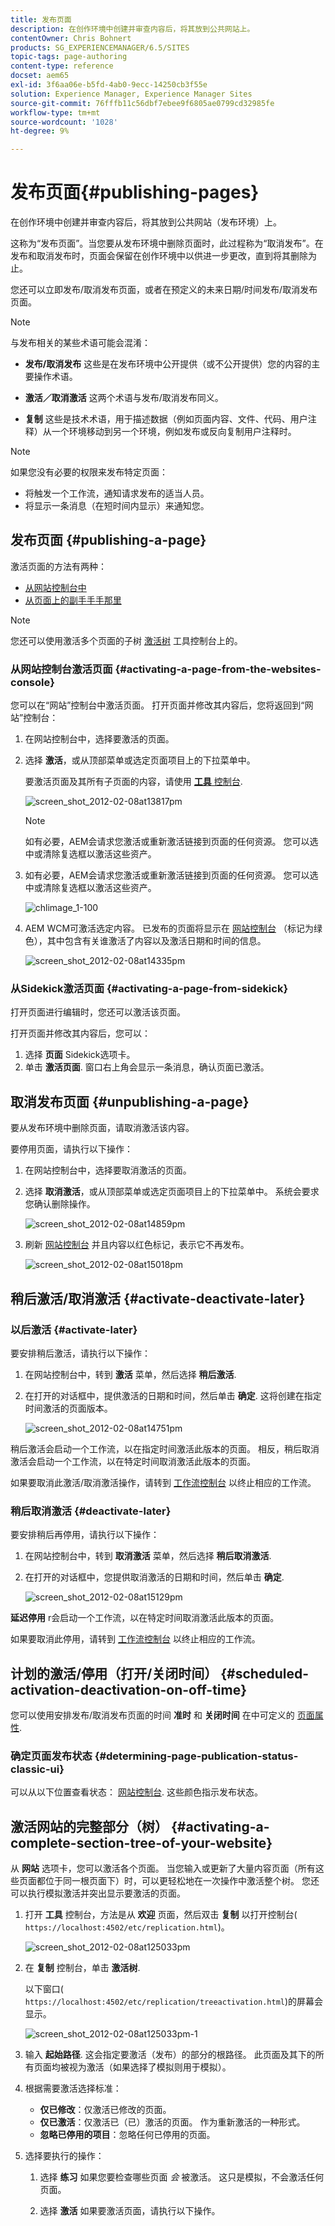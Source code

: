 ```yaml
---
title: 发布页面
description: 在创作环境中创建并审查内容后，将其放到公共网站上。
contentOwner: Chris Bohnert
products: SG_EXPERIENCEMANAGER/6.5/SITES
topic-tags: page-authoring
content-type: reference
docset: aem65
exl-id: 3f6aa06e-b5fd-4ab0-9ecc-14250cb3f55e
solution: Experience Manager, Experience Manager Sites
source-git-commit: 76fffb11c56dbf7ebee9f6805ae0799cd32985fe
workflow-type: tm+mt
source-wordcount: '1028'
ht-degree: 9%

---
```


# 发布页面{#publishing-pages}

在创作环境中创建并审查内容后，将其放到公共网站（发布环境）上。

这称为“发布页面”。当您要从发布环境中删除页面时，此过程称为“取消发布”。在发布和取消发布时，页面会保留在创作环境中以供进一步更改，直到将其删除为止。

您还可以立即发布/取消发布页面，或者在预定义的未来日期/时间发布/取消发布页面。

>[!NOTE]
>
>与发布相关的某些术语可能会混淆：
>
>* **发布/取消发布**
>  这些是在发布环境中公开提供（或不公开提供）您的内容的主要操作术语。
>
>* **激活／取消激活**
>  这两个术语与发布/取消发布同义。
>
>* **复制**
>  这些是技术术语，用于描述数据（例如页面内容、文件、代码、用户注释）从一个环境移动到另一个环境，例如发布或反向复制用户注释时。
>

>[!NOTE]
>
>如果您没有必要的权限来发布特定页面：
>
>* 将触发一个工作流，通知请求发布的适当人员。
>* 将显示一条消息（在短时间内显示）来通知您。
>

## 发布页面 {#publishing-a-page}

激活页面的方法有两种：

* [从网站控制台中](#activating-a-page-from-the-websites-console)
* [从页面上的副手手手那里](#activating-a-page-from-sidekick)

>[!NOTE]
>
>您还可以使用激活多个页面的子树 [激活树](#howtoactivateacompletesectiontreeofyourwebsite) 工具控制台上的。

### 从网站控制台激活页面 {#activating-a-page-from-the-websites-console}

您可以在“网站”控制台中激活页面。 打开页面并修改其内容后，您将返回到“网站”控制台：

1. 在网站控制台中，选择要激活的页面。
1. 选择 **激活**，或从顶部菜单或选定页面项目上的下拉菜单中。

   要激活页面及其所有子页面的内容，请使用 [**工具** 控制台](/help/sites-classic-ui-authoring/classic-page-author-publish-pages.md#howtoactivateacompletesectiontreeofyourwebsite).

   ![screen_shot_2012-02-08at13817pm](assets/screen_shot_2012-02-08at13817pm.png)

   >[!NOTE]
   >
   >如有必要，AEM会请求您激活或重新激活链接到页面的任何资源。 您可以选中或清除复选框以激活这些资产。
   >
   >

1. 如有必要，AEM会请求您激活或重新激活链接到页面的任何资源。 您可以选中或清除复选框以激活这些资产。

   ![chlimage_1-100](assets/chlimage_1-100.png)

1. AEM WCM可激活选定内容。 已发布的页面将显示在 [网站控制台](/help/sites-classic-ui-authoring/author-env-basic-handling.md#page-information-on-the-websites-console) （标记为绿色），其中包含有关谁激活了内容以及激活日期和时间的信息。

   ![screen_shot_2012-02-08at14335pm](assets/screen_shot_2012-02-08at14335pm.png)

### 从Sidekick激活页面 {#activating-a-page-from-sidekick}

打开页面进行编辑时，您还可以激活该页面。

打开页面并修改其内容后，您可以：

1. 选择 **页面** Sidekick选项卡。
1. 单击 **激活页面**.
窗口右上角会显示一条消息，确认页面已激活。

## 取消发布页面 {#unpublishing-a-page}

要从发布环境中删除页面，请取消激活该内容。

要停用页面，请执行以下操作：

1. 在网站控制台中，选择要取消激活的页面。
1. 选择 **取消激活**，或从顶部菜单或选定页面项目上的下拉菜单中。 系统会要求您确认删除操作。

   ![screen_shot_2012-02-08at14859pm](assets/screen_shot_2012-02-08at14859pm.png)

1. 刷新 [网站控制台](/help/sites-classic-ui-authoring/author-env-basic-handling.md#page-information-on-the-websites-console) 并且内容以红色标记，表示它不再发布。

   ![screen_shot_2012-02-08at15018pm](assets/screen_shot_2012-02-08at15018pm.png)

## 稍后激活/取消激活 {#activate-deactivate-later}

### 以后激活 {#activate-later}

要安排稍后激活，请执行以下操作：

1. 在网站控制台中，转到 **激活** 菜单，然后选择 **稍后激活**.
1. 在打开的对话框中，提供激活的日期和时间，然后单击 **确定**. 这将创建在指定时间激活的页面版本。

   ![screen_shot_2012-02-08at14751pm](assets/screen_shot_2012-02-08at14751pm.png)

稍后激活会启动一个工作流，以在指定时间激活此版本的页面。 相反，稍后取消激活会启动一个工作流，以在特定时间取消激活此版本的页面。

如果要取消此激活/取消激活操作，请转到 [工作流控制台](/help/sites-administering/workflows-administering.md#main-pars_title_3-yjqslz-refd) 以终止相应的工作流。

### 稍后取消激活 {#deactivate-later}

要安排稍后再停用，请执行以下操作：

1. 在网站控制台中，转到 **取消激活** 菜单，然后选择 **稍后取消激活**.

1. 在打开的对话框中，您提供取消激活的日期和时间，然后单击 **确定**.

   ![screen_shot_2012-02-08at15129pm](assets/screen_shot_2012-02-08at15129pm.png)

**延迟停用** r会启动一个工作流，以在特定时间取消激活此版本的页面。

如果要取消此停用，请转到 [工作流控制台](/help/sites-administering/workflows-administering.md#main-pars_title_3-yjqslz-refd) 以终止相应的工作流。

## 计划的激活/停用（打开/关闭时间） {#scheduled-activation-deactivation-on-off-time}

您可以使用安排发布/取消发布页面的时间 **准时** 和 **关闭时间** 在中可定义的 [页面属性](/help/sites-classic-ui-authoring/classic-page-author-edit-page-properties.md).

### 确定页面发布状态 {#determining-page-publication-status-classic-ui}

可以从以下位置查看状态： [网站控制台](/help/sites-classic-ui-authoring/author-env-basic-handling.md#page-information-on-the-websites-console). 这些颜色指示发布状态。

## 激活网站的完整部分（树） {#activating-a-complete-section-tree-of-your-website}

从 **网站** 选项卡，您可以激活各个页面。 当您输入或更新了大量内容页面（所有这些页面都位于同一根页面下）时，可以更轻松地在一次操作中激活整个树。 您还可以执行模拟激活并突出显示要激活的页面。

1. 打开 **工具** 控制台，方法是从 **欢迎** 页面，然后双击 **复制** 以打开控制台( `https://localhost:4502/etc/replication.html`)。

   ![screen_shot_2012-02-08at125033pm](assets/screen_shot_2012-02-08at125033pm.png)

1. 在 **复制** 控制台，单击 **激活树**.

   以下窗口( `https://localhost:4502/etc/replication/treeactivation.html`)的屏幕会显示。

   ![screen_shot_2012-02-08at125033pm-1](assets/screen_shot_2012-02-08at125033pm-1.png)

1. 输入 **起始路径**. 这会指定要激活（发布）的部分的根路径。 此页面及其下的所有页面均被视为激活（如果选择了模拟则用于模拟）。
1. 根据需要激活选择标准：

   * **仅已修改**：仅激活已修改的页面。
   * **仅已激活**：仅激活已（已）激活的页面。 作为重新激活的一种形式。
   * **忽略已停用的项目**：忽略任何已停用的页面。

1. 选择要执行的操作：

   1. 选择 **练习** 如果您要检查哪些页面 *会* 被激活。 这只是模拟，不会激活任何页面。

   1. 选择 **激活** 如果要激活页面，请执行以下操作。
